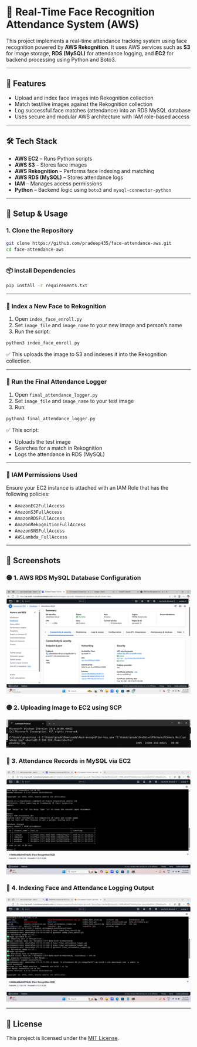 # 🎯 Real-Time Face Recognition Attendance System (AWS)

This project implements a real-time attendance tracking system using face recognition powered by **AWS Rekognition**. It uses AWS services such as **S3** for image storage, **RDS (MySQL)** for attendance logging, and **EC2** for backend processing using Python and Boto3.

---

## 🚀 Features

- Upload and index face images into Rekognition collection  
- Match test/live images against the Rekognition collection  
- Log successful face matches (attendance) into an RDS MySQL database  
- Uses secure and modular AWS architecture with IAM role-based access  

---

## 🛠️ Tech Stack

- **AWS EC2** – Runs Python scripts  
- **AWS S3** – Stores face images  
- **AWS Rekognition** – Performs face indexing and matching  
- **AWS RDS (MySQL)** – Stores attendance logs  
- **IAM** – Manages access permissions  
- **Python** – Backend logic using `boto3` and `mysql-connector-python`  

---

## 🔧 Setup & Usage

### 1. Clone the Repository

```bash
git clone https://github.com/pradeep435/face-attendance-aws.git
cd face-attendance-aws
```

---

### 📦 Install Dependencies

```bash
pip install -r requirements.txt
```

---

### 🧠 Index a New Face to Rekognition

1. Open `index_face_enroll.py`  
2. Set `image_file` and `image_name` to your new image and person’s name  
3. Run the script:

```bash
python3 index_face_enroll.py
```

✅ This uploads the image to S3 and indexes it into the Rekognition collection.

---

### 📝 Run the Final Attendance Logger

1. Open `final_attendance_logger.py`  
2. Set `image_file` and `image_name` to your test image  
3. Run:

```bash
python3 final_attendance_logger.py
```

✅ This script:
- Uploads the test image  
- Searches for a match in Rekognition  
- Logs the attendance in RDS (MySQL)

---

### 🔐 IAM Permissions Used

Ensure your EC2 instance is attached with an IAM Role that has the following policies:

- `AmazonEC2FullAccess`  
- `AmazonS3FullAccess`  
- `AmazonRDSFullAccess`  
- `AmazonRekognitionFullAccess`  
- `AmazonSNSFullAccess`  
- `AWSLambda_FullAccess`

---

## 📸 Screenshots

### 🟢 1. AWS RDS MySQL Database Configuration
![RDS Config](screenshots/rds-config.png)

### 🟣 2. Uploading Image to EC2 using SCP
![SCP Upload](screenshots/scp-upload.png)

### 🔵 3. Attendance Records in MySQL via EC2
![Attendance Table](screenshots/attendance_query.png)

### 🔴 4. Indexing Face and Attendance Logging Output
![Index and Attendance](screenshots/index_and_attendance.png)

---

## 📄 License

This project is licensed under the [MIT License](LICENSE).